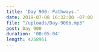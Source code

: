 ```yaml
---
title: 'Day 900: Pathways.'
date: 2019-07-08 16:32:00 -07:00
file: "/uploads/Day-900b.mp3"
post: Day 900
duration: '00:05:04'
length: 4258951
---
```


